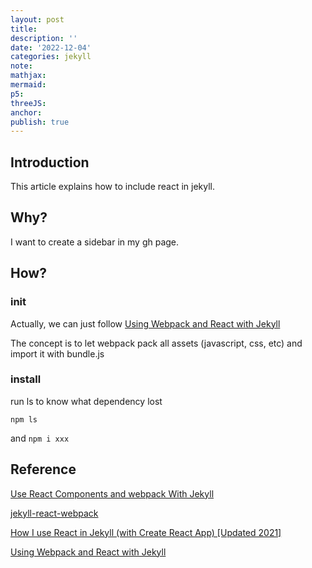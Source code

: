 ```yaml
---
layout: post
title:
description: ''
date: '2022-12-04'
categories: jekyll
note:
mathjax:
mermaid:
p5:
threeJS:
anchor:
publish: true
---
```


## Introduction

This article explains how to include react in jekyll.

## Why?

I want to create a sidebar in my gh page.

## How?

### init

Actually, we can just follow [Using Webpack and React with Jekyll](https://medium.com/@allizadrozny/using-webpack-and-react-with-jekyll-cfe137f8a2cc)

The concept is to let webpack pack all assets (javascript, css, etc) and import it with bundle.js

### install

run ls to know what dependency lost

```
npm ls
```

and `npm i xxx`

## Reference

[Use React Components and webpack With Jekyll](https://betterprogramming.pub/build-your-great-modern-static-website-with-this-boilerplate-using-jekyll-react-and-webpack-cd63e03e4984)

[jekyll-react-webpack](https://www.npmjs.com/package/jekyll-react-webpack)

[How I use React in Jekyll (with Create React App) [Updated 2021]](https://www.blandersoft.com/short/create-react-jekyll/)

[Using Webpack and React with Jekyll](https://medium.com/@allizadrozny/using-webpack-and-react-with-jekyll-cfe137f8a2cc)
